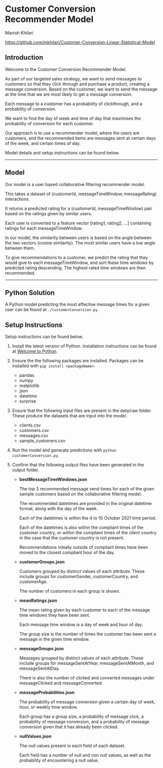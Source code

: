 # Customer Conversion Recommender Model 

Manish Khilari 

https://github.com/mkhilari/Customer-Conversion-Linear-Statistical-Model

## Introduction 

Welcome to the Customer Conversion Recommender Model. 

As part of our targeted sales strategy, we want to send messages to customers so that they click through and purchase a product, creating a message conversion. Based on the customer, we want to send the message at the time that we are most likely to get a message conversion. 

Each message to a customer has a probability of clickthrough, and a probability of conversion. 

We want to find the day of week and time of day that maximises the probability of conversion for each customer. 

Our approach is to use a recommender model, where the users are customers, and the recommended items are messages sent at certain days of the week, and certain times of day. 

Model details and setup instructions can be found below. 

--- 

## Model 

Our model is a user based collaborative filtering recommender model. 

This takes a dataset of (customerId, messageTimeWindow, messageRating) interactions. 

It returns a predicted rating for a (customerId, messageTimeWindow) pair based on the ratings given by similar users. 

Each user is converted to a feature vector [rating1, rating2, ...] containing ratings for each messageTimeWindow. 

In our model, the similarity between users is based on the angle between the two vectors (cosine similarity). The most similar users have a low angle between them. 

To give recommendations to a customer, we predict the rating that they would give to each messageTimeWindow, and sort these time windows by predicted rating descending. The highest rated time windows are then recommended. 

--- 

## Python Solution 

A Python model predicting the most effective message times for a given user can be found at `./customerConversion.py`

## Setup Instructions 

Setup instructions can be found below. 

1. Install the latest version of Python. Installation instructions can be found at [Welcome to Python](https://www.python.org/). 

2. Ensure the the following packages are installed. Packages can be installed with `pip install <packageName>`. 

    * pandas 
    * numpy 
    * matplotlib 
    * json 
    * datetime 
    * surprise 

3. Ensure that the following input files are present in the data/raw folder. These produce the datasets that are input into the model. 

    * clients.csv 
    * customers.csv 
    * messages.csv 
    * sample_customers.csv 

3. Run the model and generate predictions with `python customerConversion.py`. 

4. Confirm that the following output files have been generated in the output folder. 

    * **bestMessageTimeWindows.json**

        The top 3 recommended message send times for each of the given sample customers based on the collaborative filtering model. 

        The recommended datetimes are provided in the original datetime format, along with the day of the week. 

        Each of the datetimes is within the 4 to 10 October 2021 time period. 

        Each of the datetimes is also within the compliant times of the customer country, or within the compliant times of the client country in the case that the customer country is not present. 

        Recommendations initially outside of compliant times have been moved to the closest compliant hour of the day. 
    
    * **customerGroups.json**

        Customers grouped by distinct values of each attribute. These include groups for customerGender, customerCountry, and customerAge. 

        The number of customers in each group is shown. 
    
    * **meanRatings.json**

        The mean rating given by each customer to each of the message time windows they have been sent. 

        Each message time window is a day of week and hour of day. 

        The group size is the number of times the customer has been sent a message in the given time window. 
    
    * **messageGroups.json**

        Messages grouped by distinct values of each attribute. These include groups for messageSentAtYear, messageSentAtMonth, and messageSentAtDay. 

        There is also the number of clicked and converted messages under messageClicked and messageConverted. 
    
    * **messageProbabilities.json**

        The probability of message conversion given a certain day of week, hour, or weekly time window. 

        Each group has a group size, a probability of message click, a probability of message conversion, and a probability of message conversion given that it has already been clicked. 

    * **nullValues.json**

        The null values present in each field of each dataset. 

        Each field has a number of null and non null values, as well as the probability of encountering a null value. 
    
